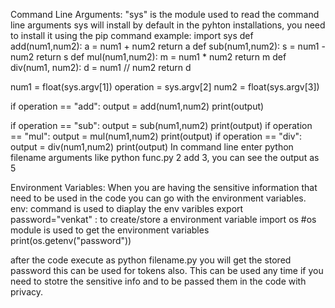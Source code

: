 Command Line Arguments:
"sys" is the module used to read the command line arguments
sys will install by default in the pyhton installations, you need to install it using the pip command
example:
import sys 
def add(num1,num2):
    a = num1 + num2
    return a 
def sub(num1,num2):
    s = num1 - num2
    return s
def mul(num1,num2):
    m = num1 * num2
    return m
def div(num1,  num2):
    d = num1 // num2
    return d

num1 = float(sys.argv[1])
operation = sys.argv[2]
num2 = float(sys.argv[3])

if operation == "add":
    output = add(num1,num2)
    print(output)

if operation == "sub":
    output = sub(num1,num2)
    print(output)
if operation == "mul":
    output = mul(num1,num2)
    print(output)
if operation == "div":
    output = div(num1,num2)
    print(output)
In command line enter python filename arguments like python func.py 2 add 3, you can see the output as 5

Environment Variables:
When you are having the sensitive information that need to be used in the code you can go with the environment variables.
env: command is used to diaplay the env varibles 
export password="venkat" : to create/store a environment variable
import os #os module is used to get the environment variables
print(os.getenv("password")) 

after the code execute as python filename.py you will get the stored password this can be used for tokens also.
This can be used any time if you need to stotre the sensitive info and to be passed them in the code with privacy.


 
